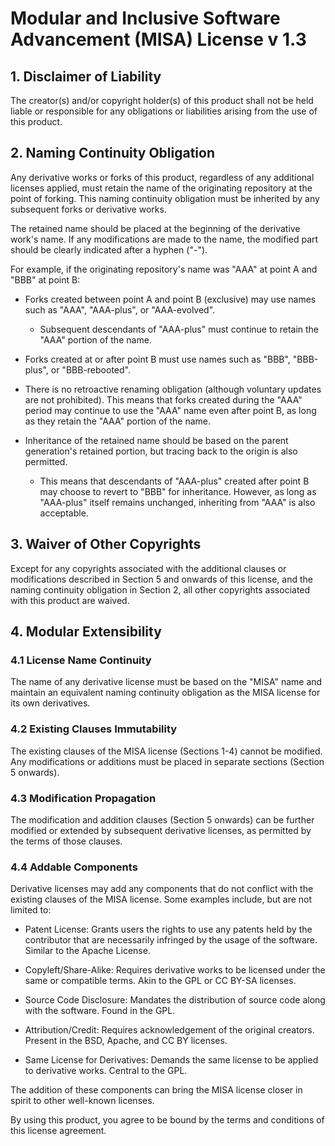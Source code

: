 # Modular and Inclusive Software Advancement (MISA) License v 1.3

## 1. Disclaimer of Liability

The creator(s) and/or copyright holder(s) of this product shall not be held liable or responsible for any obligations or liabilities arising from the use of this product.

## 2. Naming Continuity Obligation

Any derivative works or forks of this product, regardless of any additional licenses applied, must retain the name of the originating repository at the point of forking. This naming continuity obligation must be inherited by any subsequent forks or derivative works.

The retained name should be placed at the beginning of the derivative work's name. If any modifications are made to the name, the modified part should be clearly indicated after a hyphen ("-").

For example, if the originating repository's name was "AAA" at point A and "BBB" at point B:

- Forks created between point A and point B (exclusive) may use names such as "AAA", "AAA-plus", or "AAA-evolved".

  - Subsequent descendants of "AAA-plus" must continue to retain the "AAA" portion of the name.

- Forks created at or after point B must use names such as "BBB", "BBB-plus", or "BBB-rebooted".

- There is no retroactive renaming obligation (although voluntary updates are not prohibited). This means that forks created during the "AAA" period may continue to use the "AAA" name even after point B, as long as they retain the "AAA" portion of the name.

- Inheritance of the retained name should be based on the parent generation's retained portion, but tracing back to the origin is also permitted.

  - This means that descendants of "AAA-plus" created after point B may choose to revert to "BBB" for inheritance. However, as long as "AAA-plus" itself remains unchanged, inheriting from "AAA" is also acceptable.

## 3. Waiver of Other Copyrights

Except for any copyrights associated with the additional clauses or modifications described in Section 5 and onwards of this license, and the naming continuity obligation in Section 2, all other copyrights associated with this product are waived.

## 4. Modular Extensibility

### 4.1 License Name Continuity

The name of any derivative license must be based on the "MISA" name and maintain an equivalent naming continuity obligation as the MISA license for its own derivatives.

### 4.2 Existing Clauses Immutability

The existing clauses of the MISA license (Sections 1-4) cannot be modified. Any modifications or additions must be placed in separate sections (Section 5 onwards).

### 4.3 Modification Propagation

The modification and addition clauses (Section 5 onwards) can be further modified or extended by subsequent derivative licenses, as permitted by the terms of those clauses.

### 4.4 Addable Components

Derivative licenses may add any components that do not conflict with the existing clauses of the MISA license. Some examples include, but are not limited to:

- Patent License: Grants users the rights to use any patents held by the contributor that are necessarily infringed by the usage of the software. Similar to the Apache License.

- Copyleft/Share-Alike: Requires derivative works to be licensed under the same or compatible terms. Akin to the GPL or CC BY-SA licenses.

- Source Code Disclosure: Mandates the distribution of source code along with the software. Found in the GPL.

- Attribution/Credit: Requires acknowledgement of the original creators. Present in the BSD, Apache, and CC BY licenses.

- Same License for Derivatives: Demands the same license to be applied to derivative works. Central to the GPL.

The addition of these components can bring the MISA license closer in spirit to other well-known licenses.

By using this product, you agree to be bound by the terms and conditions of this license agreement.
